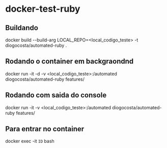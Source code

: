 # docker-test-ruby

## Buildando
docker build --build-arg LOCAL_REPO=<local_codigo_teste> -t diogocosta/automated-ruby .

## Rodando o container em backgraondnd
docker run -it -d -v <local_codigo_teste>:/automated diogocosta/automated-ruby features/

## Rodando com saida do console
docker run -it -v <local_codigo_teste>:/automated diogocosta/automated-ruby features/

## Para entrar no container
docker exec -it `ID` bash
